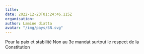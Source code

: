 ```yaml
---
title: 
date: 2022-12-23T01:24:46.115Z
organisation: 
author: Lamine diatta
avatar: "/img/pays/SN.svg"
---
```


Pour la paix et stabilité Non au 3e mandat surtout le respect de la Constitution 